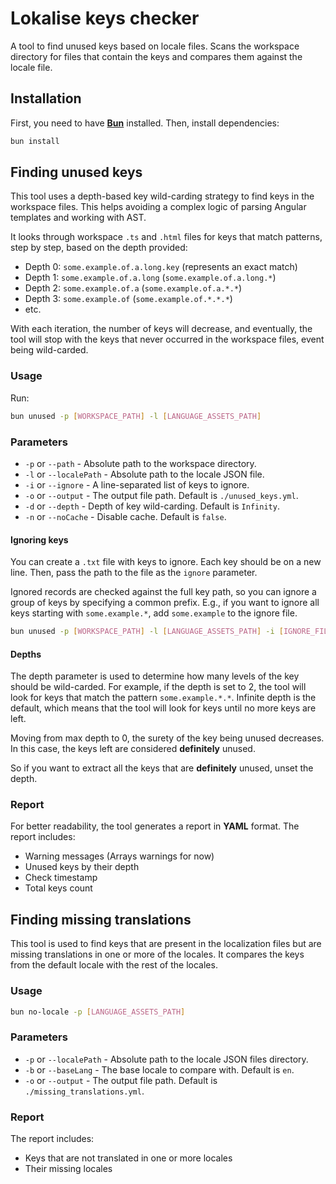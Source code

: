 # Lokalise keys checker

A tool to find unused keys based on locale files.
Scans the workspace directory for files that contain the keys and compares them against the locale file.

## Installation

First, you need to have [**Bun**](https://bun.sh) installed.
Then, install dependencies:

```bash
bun install
```

## Finding unused keys

This tool uses a depth-based key wild-carding strategy to find keys in the workspace files. This helps avoiding a complex logic of parsing Angular templates and working with AST.

It looks through workspace `.ts` and `.html` files for keys that match patterns, step by step, based on the depth provided:

- Depth 0: `some.example.of.a.long.key` (represents an exact match)
- Depth 1: `some.example.of.a.long` (`some.example.of.a.long.*`)
- Depth 2: `some.example.of.a` (`some.example.of.a.*.*`)
- Depth 3: `some.example.of` (`some.example.of.*.*.*`)
- etc.

With each iteration, the number of keys will decrease, and eventually, the tool will stop with the keys that never occurred in the workspace files, event being wild-carded.

### Usage

Run:

```bash
bun unused -p [WORKSPACE_PATH] -l [LANGUAGE_ASSETS_PATH]
```

### Parameters

- `-p` or `--path` - Absolute path to the workspace directory.
- `-l` or `--localePath` - Absolute path to the locale JSON file.
- `-i` or `--ignore` - A line-separated list of keys to ignore.
- `-o` or `--output` - The output file path. Default is `./unused_keys.yml`.
- `-d` or `--depth` - Depth of key wild-carding. Default is `Infinity`.
- `-n` or `--noCache` - Disable cache. Default is `false`.

#### Ignoring keys

You can create a `.txt` file with keys to ignore. Each key should be on a new line.
Then, pass the path to the file as the `ignore` parameter.

Ignored records are checked against the full key path, so you can ignore a group of keys by specifying a common prefix.
E.g., if you want to ignore all keys starting with `some.example.*`, add `some.example` to the ignore file.

```bash
bun unused -p [WORKSPACE_PATH] -l [LANGUAGE_ASSETS_PATH] -i [IGNORE_FILE_PATH]
```

#### Depths

The depth parameter is used to determine how many levels of the key should be wild-carded. For example, if the depth is set to 2, the tool will look for keys that match the pattern `some.example.*.*`. Infinite depth is the default, which means that the tool will look for keys until no more keys are left.

Moving from max depth to 0, the surety of the key being unused decreases.
In this case, the keys left are considered **definitely** unused.

So if you want to extract all the keys that are **definitely** unused, unset the depth.

### Report

For better readability, the tool generates a report in **YAML** format. The report includes:

- Warning messages (Arrays warnings for now)
- Unused keys by their depth
- Check timestamp
- Total keys count

## Finding missing translations

This tool is used to find keys that are present in the localization files but are missing translations in one or more of the locales.
It compares the keys from the default locale with the rest of the locales.

### Usage

```bash
bun no-locale -p [LANGUAGE_ASSETS_PATH]
```

### Parameters

- `-p` or `--localePath` - Absolute path to the locale JSON files directory.
- `-b` or `--baseLang` - The base locale to compare with. Default is `en`.
- `-o` or `--output` - The output file path. Default is `./missing_translations.yml`.

### Report

The report includes:
- Keys that are not translated in one or more locales
- Their missing locales
